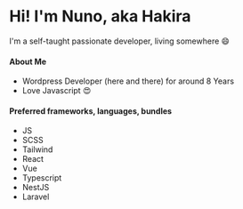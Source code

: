 # Hi! I'm Nuno, aka Hakira

I'm a self-taught passionate developer, living somewhere :smile:

#### About Me
- Wordpress Developer (here and there) for around 8 Years
- Love Javascript :heart_eyes:

#### Preferred frameworks, languages, bundles
- JS
- SCSS
- Tailwind
- React
- Vue
- Typescript
- NestJS
- Laravel

